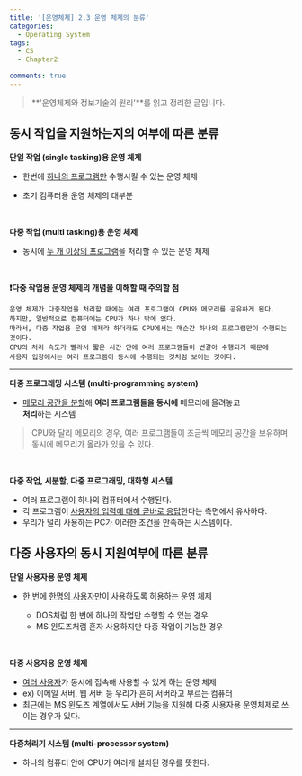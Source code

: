 ```yaml
---
title: '[운영체제] 2.3 운영 체제의 분류'
categories:
  - Operating System
tags:
  - CS
  - Chapter2

comments: true 
---
```


> **'운영체제와 정보기술의 원리'**를 읽고 정리한 글입니다.

## 동시 작업을 지원하는지의 여부에 따른 분류


**단일 작업 (single tasking)용 운영 체제**

- 한번에 <u>하나의 프로그램만</u> 수행시킬 수 있는 운영 체제
	
- 초기 컴퓨터용 운영 체제의 대부분

<br>

**다중 작업 (multi tasking)용 운영 체제**

- 동시에 <u>두 개 이상의 프로그램</u>을 처리할 수 있는 운영 체제 

 <br>  

**❗️다중 작업용 운영 체제의 개념을 이해할 때 주의할 점**

	운영 체제가 다중작업을 처리할 때에는 여러 프로그램이 CPU와 메모리를 공유하게 된다. 
	하지만, 일반적으로 컴퓨터에는 CPU가 하나 밖에 없다.
	따라서, 다중 작업용 운영 체제라 하더라도 CPU에서는 매순간 하나의 프로그램만이 수행되는 것이다. 
	CPU의 처리 속도가 빨라서 짧은 시간 안에 여러 프로그램들이 번갈아 수행되기 때문에
	사용자 입장에서는 여러 프로그램이 동시에 수행되는 것처럼 보이는 것이다.

---

**다중 프로그래밍 시스템 (multi-programming system)**

- <u>메모리 공간을 분할</u>해 **여러 프로그램들을 동시에** 메모리에 올려놓고 <br>
**처리**하는 시스템
> CPU와 달리 메모리의 경우, 여러 프로그램들이 조금씩 메모리 공간을 보유하며 동시에 메모리가 올라가 있을 수 있다.

  <br>

**다중 작업, 시분할, 다중 프로그래밍, 대화형 시스템** 

- 여러 프로그램이 하나의 컴퓨터에서 수행된다.
- 각 프로그램이 <u>사용자의 입력에 대해 곧바로 응답</u>한다는 측면에서 유사하다.
- 우리가 널리 사용하는 PC가 이러한 조건을 만족하는 시스템이다.

## 다중 사용자의 동시 지원여부에 따른 분류

**단일 사용자용 운영 체제**

- 한 번에 <u>한명의 사용자</u>만이 사용하도록 허용하는 운영 체제

	- DOS처럼 한 번에 하나의 작업만 수행할 수 있는 경우 
	- MS 윈도즈처럼 혼자 사용하지만 다중 작업이 가능한 경우 

<br>                 

**다중 사용자용 운영 체제**

- <u>여러 사용자</u>가 동시에 접속해 사용할 수 있게 하는 운영 체제
- ex) 이메일 서버, 웹 서버 등 우리가 흔히 서버라고 부르는 컴퓨터
- 최근에는 MS 윈도즈 계열에서도 서버 기능을 지원해 다중 사용자용 운영체제로 쓰이는 경우가 있다.

---

**다중처리기 시스템 (multi-processor system)** 
- 하나의 컴퓨터 안에 CPU가 여러개 설치된 경우를 뜻한다.








